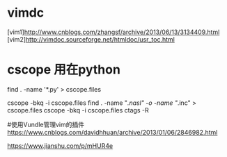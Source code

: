 # vimdc
[vim1]http://www.cnblogs.com/zhangsf/archive/2013/06/13/3134409.html
[vim2]http://vimdoc.sourceforge.net/htmldoc/usr_toc.html
# cscope 用在python
find . -name '*.py' > cscope.files

cscope  -bkq -i cscope.files 
find . -name "*.nasl" -o -name "*.inc" > cscope.files
cscope -bkq -i cscope.files
ctags -R

#使用Vundle管理vim的插件
https://www.cnblogs.com/davidhhuan/archive/2013/01/06/2846982.html

https://www.jianshu.com/p/mHUR4e
